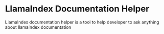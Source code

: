 # LlamaIndex Documentation Helper

LlamaIndex documentation helper is a tool to help developer to ask anything about llamaIndex documentation
